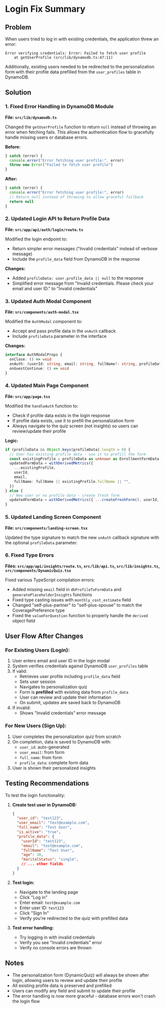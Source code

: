 # Login Fix Summary

## Problem
When users tried to log in with existing credentials, the application threw an error:
```
Error verifying credentials: Error: Failed to fetch user profile
    at getUserProfile (src/lib/dynamodb.ts:47:11)
```

Additionally, existing users needed to be redirected to the personalization form with their profile data prefilled from the `user_profiles` table in DynamoDB.

## Solution

### 1. Fixed Error Handling in DynamoDB Module
**File: `src/lib/dynamodb.ts`**

Changed the `getUserProfile` function to return `null` instead of throwing an error when fetching fails. This allows the authentication flow to gracefully handle missing users or database errors.

**Before:**
```typescript
} catch (error) {
  console.error("Error fetching user profile:", error)
  throw new Error("Failed to fetch user profile")
}
```

**After:**
```typescript
} catch (error) {
  console.error("Error fetching user profile:", error)
  // Return null instead of throwing to allow graceful fallback
  return null
}
```

### 2. Updated Login API to Return Profile Data
**File: `src/app/api/auth/login/route.ts`**

Modified the login endpoint to:
- Return simpler error messages ("Invalid credentials" instead of verbose message)
- Include the `profile_data` field from DynamoDB in the response

**Changes:**
- Added `profileData: user.profile_data || null` to the response
- Simplified error message from "Invalid credentials. Please check your email and user ID." to "Invalid credentials"

### 3. Updated Auth Modal Component
**File: `src/components/auth-modal.tsx`**

Modified the `AuthModal` component to:
- Accept and pass profile data in the `onAuth` callback
- Include `profileData` parameter in the interface

**Changes:**
```typescript
interface AuthModalProps {
  onClose: () => void
  onAuth: (userId: string, email: string, fullName?: string, profileData?: Record<string, unknown>) => void
  onGuestContinue: () => void
}
```

### 4. Updated Main Page Component
**File: `src/app/page.tsx`**

Modified the `handleAuth` function to:
- Check if profile data exists in the login response
- If profile data exists, use it to prefill the personalization form
- Always navigate to the quiz screen (not insights) so users can review/update their profile

**Logic:**
```typescript
if (profileData && Object.keys(profileData).length > 0) {
  // User has existing profile data - use it to prefill the form
  const existingProfile = profileData as unknown as EnrollmentFormData
  updatedFormData = withDerivedMetrics({
    ...existingProfile,
    userId,
    email,
    fullName: fullName || existingProfile.fullName || "",
  })
} else {
  // New user or no profile data - create fresh form
  updatedFormData = withDerivedMetrics({ ...createFreshForm(), userId, email, fullName: fullName || "" })
}
```

### 5. Updated Landing Screen Component
**File: `src/components/landing-screen.tsx`**

Updated the type signature to match the new `onAuth` callback signature with the optional `profileData` parameter.

### 6. Fixed Type Errors
**Files: `src/app/api/insights/route.ts`, `src/lib/api.ts`, `src/lib/insights.ts`, `src/components/DynamicQuiz.tsx`**

Fixed various TypeScript compilation errors:
- Added missing `email` field in `dbProfileToFormData` and `generatePlaceholderInsights` functions
- Fixed type casting issues with `monthly_cost_estimate` field
- Changed "self-plus-partner" to "self-plus-spouse" to match the CoveragePreference type
- Fixed the `valueForQuestion` function to properly handle the `derived` object field

## User Flow After Changes

### For Existing Users (Login):
1. User enters email and user ID in the login modal
2. System verifies credentials against DynamoDB `user_profiles` table
3. If valid:
   - Retrieves user profile including `profile_data` field
   - Sets user session
   - Navigates to personalization quiz
   - Form is **prefilled** with existing data from `profile_data`
   - User can review and update their information
   - On submit, updates are saved back to DynamoDB
4. If invalid:
   - Shows "Invalid credentials" error message

### For New Users (Sign Up):
1. User completes the personalization quiz from scratch
2. On completion, data is saved to DynamoDB with:
   - `user_id`: auto-generated
   - `user_email`: from form
   - `full_name`: from form
   - `profile_data`: complete form data
3. User is shown their personalized insights

## Testing Recommendations

To test the login functionality:

1. **Create test user in DynamoDB:**
   ```json
   {
     "user_id": "test123",
     "user_email": "test@example.com",
     "full_name": "Test User",
     "is_active": "true",
     "profile_data": {
       "userId": "test123",
       "email": "test@example.com",
       "fullName": "Test User",
       "age": 30,
       "maritalStatus": "single",
       // ... other fields
     }
   }
   ```

2. **Test login:**
   - Navigate to the landing page
   - Click "Log in"
   - Enter email: `test@example.com`
   - Enter user ID: `test123`
   - Click "Sign In"
   - Verify you're redirected to the quiz with prefilled data

3. **Test error handling:**
   - Try logging in with invalid credentials
   - Verify you see "Invalid credentials" error
   - Verify no console errors are thrown

## Notes

- The personalization form (DynamicQuiz) will always be shown after login, allowing users to review and update their profile
- All existing profile data is preserved and prefilled
- Users can modify any field and submit to update their profile
- The error handling is now more graceful - database errors won't crash the login flow
